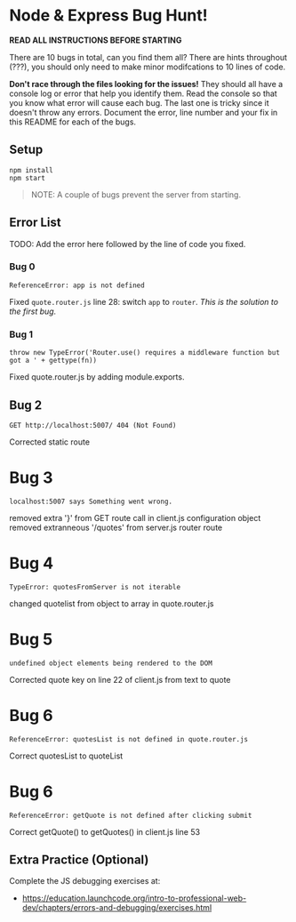 # Node & Express Bug Hunt!

**READ ALL INSTRUCTIONS BEFORE STARTING**

There are 10 bugs in total, can you find them all? There are hints throughout (???), you should only need to make minor modifcations to 10 lines of code.

**Don't race through the files looking for the issues!** They should all have a console log or error that help you identify them. Read the console so that you know what error will cause each bug. The last one is tricky since it doesn't throw any errors. Document the error, line number and your fix in this README for each of the bugs.

## Setup
```
npm install
npm start
```

> NOTE: A couple of bugs prevent the server from starting.

## Error List

TODO: Add the error here followed by the line of code you fixed.

### Bug 0

`ReferenceError: app is not defined`

Fixed `quote.router.js` line 28: switch `app` to `router`. _This is the solution to the first bug._

### Bug 1

`throw new TypeError('Router.use() requires a middleware function but got a ' + gettype(fn))`

Fixed quote.router.js by adding module.exports.

## Bug 2

`GET http://localhost:5007/ 404 (Not Found)`

Corrected static route

# Bug 3

`localhost:5007 says Something went wrong.`

removed extra '}' from GET route call in client.js configuration object
removed extranneous '/quotes' from server.js router route

# Bug 4
`TypeError: quotesFromServer is not iterable`

changed quotelist from object to array in quote.router.js

# Bug 5 
`undefined object elements being rendered to the DOM`

Corrected quote key on line 22 of client.js from text to quote

# Bug 6
`ReferenceError: quotesList is not defined in quote.router.js`

Correct quotesList to quoteList

# Bug 6

`ReferenceError: getQuote is not defined after clicking submit`

Correct getQuote() to getQuotes() in client.js line 53


## Extra Practice (Optional)

Complete the JS debugging exercises at:

- https://education.launchcode.org/intro-to-professional-web-dev/chapters/errors-and-debugging/exercises.html
